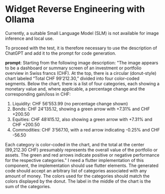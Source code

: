 # Widget Reverse Engineering with Ollama

Currently, a suitable Small Language Model (SLM) is not available for image inference and local use.

To proceed with the test, it is therefore necessary to use the description of ChatGPT and add it to the prompt for code generation.

**prompt**:
Starting from the following image description: "The image appears to be a dashboard or summary screen of an investment or portfolio overview in Swiss francs (CHF).
At the top, there is a circular (donut-style) chart labeled “Total CHF 99’212.30,” divided into four color-coded segments. Below the chart, there is a list
of four categories, each showing a monetary value and, where applicable, a percentage change and the corresponding gain/loss in CHF:

1. Liquidity: CHF 56’553.99 (no percentage change shown)
2. Bonds: CHF 24’135.12, showing a green arrow with +7.31% and CHF +200.50
3. Equities: CHF 48’415.12, also showing a green arrow with +7.31% and CHF +200.50
4. Commodities: CHF 3’567.10, with a red arrow indicating -0.25% and CHF -56.50

Each category is color-coded in the chart, and the total at the center (99,212.30 CHF) presumably represents the overall value of the portfolio or assets.
The green and red arrows indicate positive or negative performance for the respective categories." I need a flutter implementation of this component,
the implementation should use flutter elements.  The generated code should accept an arbitrary list of categories associated with any amount of money.
The colors used for the categories should match the colors displayed by the donut. The label in the middle of the chart is the sum of the categories.